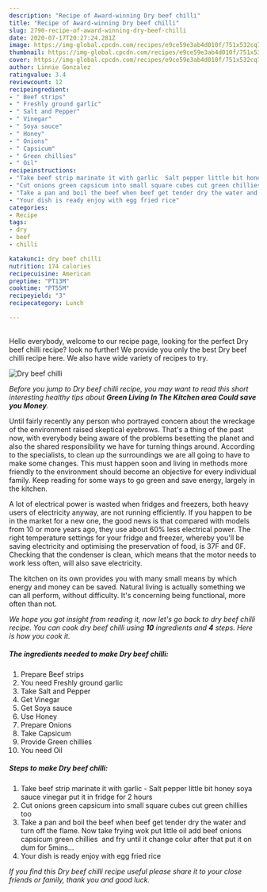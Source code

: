 ```yaml
---
description: "Recipe of Award-winning Dry beef chilli"
title: "Recipe of Award-winning Dry beef chilli"
slug: 2790-recipe-of-award-winning-dry-beef-chilli
date: 2020-07-17T20:27:24.281Z
image: https://img-global.cpcdn.com/recipes/e9ce59e3ab4d010f/751x532cq70/dry-beef-chilli-recipe-main-photo.jpg
thumbnail: https://img-global.cpcdn.com/recipes/e9ce59e3ab4d010f/751x532cq70/dry-beef-chilli-recipe-main-photo.jpg
cover: https://img-global.cpcdn.com/recipes/e9ce59e3ab4d010f/751x532cq70/dry-beef-chilli-recipe-main-photo.jpg
author: Linnie Gonzalez
ratingvalue: 3.4
reviewcount: 12
recipeingredient:
- " Beef strips"
- " Freshly ground garlic"
- " Salt and Pepper"
- " Vinegar"
- " Soya sauce"
- " Honey"
- " Onions"
- " Capsicum"
- " Green chillies"
- " Oil"
recipeinstructions:
- "Take beef strip marinate it with garlic  Salt pepper little bit honey soya sauce vinegar put it in fridge for 2 hours"
- "Cut onions green capsicum into small square cubes cut green chillies too"
- "Take a pan and boil the beef when beef get tender dry the water and turn off the flame. Now take frying wok put little oil add beef onions capsicum green chillies  and fry until it change colur after that put it on dum for 5mins..."
- "Your dish is ready enjoy with egg fried rice"
categories:
- Recipe
tags:
- dry
- beef
- chilli

katakunci: dry beef chilli 
nutrition: 174 calories
recipecuisine: American
preptime: "PT13M"
cooktime: "PT55M"
recipeyield: "3"
recipecategory: Lunch

---
```

<br>
Hello everybody, welcome to our recipe page, looking for the perfect Dry beef chilli recipe? look no further! We provide you only the best Dry beef chilli recipe here. We also have wide variety of recipes to try.
<br>


![Dry beef chilli](https://img-global.cpcdn.com/recipes/e9ce59e3ab4d010f/751x532cq70/dry-beef-chilli-recipe-main-photo.jpg)

<i>Before you jump to Dry beef chilli recipe, you may want to read this short interesting healthy tips about 
<strong>Green Living In The Kitchen area Could save you Money</strong>.</i>
</br>

Until fairly recently any person who portrayed concern about the wreckage of the environment raised skeptical eyebrows. That's a thing of the past now, with everybody being aware of the problems besetting the planet and also the shared responsibility we have for turning things around. According to the specialists, to clean up the surroundings we are all going to have to make some changes. This must happen soon and living in methods more friendly to the environment should become an objective for every individual family. Keep reading for some ways to go green and save energy, largely in the kitchen.

A lot of electrical power is wasted when fridges and freezers, both heavy users of electricity anyway, are not running efficiently. If you happen to be in the market for a new one, the good news is that compared with models from 10 or more years ago, they use about 60% less electrical power. The right temperature settings for your fridge and freezer, whereby you'll be saving electricity and optimising the preservation of food, is 37F and 0F. Checking that the condenser is clean, which means that the motor needs to work less often, will also save electricity.

The kitchen on its own provides you with many small means by which energy and money can be saved. Natural living is actually something we can all perform, without difficulty. It's concerning being functional, more often than not.


<i>We hope you got insight from reading it, now let's go back to dry beef chilli recipe. You can cook dry beef chilli using <strong>10</strong> ingredients and <strong>4</strong> steps. Here is how you cook it.
</i>

##### The ingredients needed to make Dry beef chilli:

1. Prepare  Beef strips
1. You need  Freshly ground garlic
1. Take  Salt and Pepper
1. Get  Vinegar
1. Get  Soya sauce
1. Use  Honey
1. Prepare  Onions
1. Take  Capsicum
1. Provide  Green chillies
1. You need  Oil


##### Steps to make Dry beef chilli:

1. Take beef strip marinate it with garlic  - Salt pepper little bit honey soya sauce vinegar put it in fridge for 2 hours
1. Cut onions green capsicum into small square cubes cut green chillies too
1. Take a pan and boil the beef when beef get tender dry the water and turn off the flame. Now take frying wok put little oil add beef onions capsicum green chillies  and fry until it change colur after that put it on dum for 5mins...
1. Your dish is ready enjoy with egg fried rice


<i>If you find this Dry beef chilli recipe useful please share it to your close friends or family, thank you and good luck.</i>

